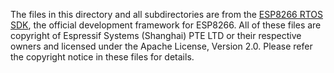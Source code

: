 The files in this directory and all subdirectories are from the [ESP8266 RTOS SDK](https://github.com/espressif/ESP8266*RTOS*SDK), the official development framework for ESP8266. All of these files are copyright of Espressif Systems (Shanghai) PTE LTD or their respective owners and licensed under the Apache License, Version 2.0. Please refer the copyright notice in these files for details.
